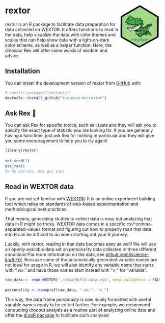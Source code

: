 
<!-- README.md is generated from README.Rmd. Please edit that file -->

# rextor <a href='https://iscience-kn.github.io/rextor/'><img src='man/figures/rextor_logo.png' align="right" height="138px" /></a>

rextor is an R package to facilitate data preparation for data collected
on WEXTOR. It offers functions to read in the data, help visualize the
data with color themes and scales that can help show data with a
light-on-dark color scheme, as well as a helper function. Here, the
dinosaur Rex will offer some words of wisdom and advice.

## Installation

You can install the development version of rextor from
[GitHub](https://github.com/) with:

``` r
# install.packages("devtools")
devtools::install_github("iscience-kn/rextor")
```

## Ask Rex 🦖

You can ask Rex for specific topics, such as t.tests and they will ask
you to specify the exact type of statistic you are looking for. If you
are generally having a hard time, just ask Rex for nothing in particular
and they will give you some encouragement to help you to try again!

``` r
library(rextor)

set.seed(1)
ask_rex()
#> No worries, Rex got you!
```

## Read in WEXTOR data

If you are not yet familiar with [WEXTOR](https://wextor.eu): It is an
online experiment building tool which relies on standards of web-based
experimentation and methodological best practices.

That means, generating studies to collect data is easy but analyzing
that data in R might be tricky. WEXTOR data comes in a specific
csv^comma-separated-values format and figuring out how to properly read
that data into R can be difficult to do when starting out your R
journey.

Luckily, with rextor, reading in that data becomes easy as well! We will
use an openly available data set on personality data collected in three
different conditions^For more information on the data, see
[github.com/iscience-kn/BiFiX](https://github.com/iscience-kn/BiFiX).
Because some of the automatically generated variable names are not ideal
for usage in R, we will also identify any variable name that starts with
“.wx.” and have those names start instead with “v\_” for “variable”.

``` r
raw_data <- read_WEXTOR("./data/BiFiX_data.csv", keep_validation = FALSE)

personality <- namepref(raw_data, ".wx.", "v_")
```

This way, the data frame *personality* is now nicely formatted with
useful variable names ready to be edited further. For example, we
recommend conducting dropout analysis as a routine part of analyzing
online data and offer the [dropR
package](https://iscience-kn.github.io/dropR/) to facilitate such
analyses!

<!-- ## Example -->
<!-- This is a basic example which shows you how to solve a common problem: -->
<!-- ```{r example} -->
<!-- library(rextor) -->
<!-- ## basic example code -->
<!-- ``` -->
<!-- What is special about using `README.Rmd` instead of just `README.md`? You can include R chunks like so: -->
<!-- ```{r cars} -->
<!-- summary(cars) -->
<!-- ``` -->
<!-- You'll still need to render `README.Rmd` regularly, to keep `README.md` up-to-date. `devtools::build_readme()` is handy for this. -->
<!-- You can also embed plots, for example: -->
<!-- ```{r pressure, echo = FALSE} -->
<!-- plot(pressure) -->
<!-- ``` -->
<!-- In that case, don't forget to commit and push the resulting figure files, so they display on GitHub and CRAN. -->
